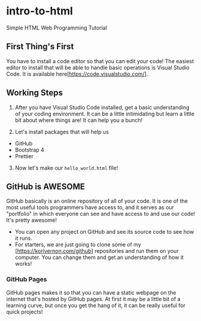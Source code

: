 # intro-to-html
Simple HTML Web Programming Tutorial

## First Thing's First
You have to install a code editor so that you can edit your code! The easiest editor to install that will be able to handle basic operations is Visual Studio Code. It is available here[https://code.visualstudio.com/].

## Working Steps
1. After you have Visual Studio Code installed, get a basic understanding of your coding environment. It can be a little intimidating but learn a little bit about where things are! It can help you a bunch!

2. Let's install packages that will help us
- GitHub
- Bootstrap 4
- Prettier

3. Now let's make our `hello_world.html` file!

## GitHub is AWESOME
GitHub basically is an online repository of all of your code. It is one of the most useful tools programmers have access to, and it serves as our "portfolio" in which everyone can see and have access to and use our code! It's pretty awesome!

- You can open any project on GitHub and see its source code to see how it runs.
- For starters, we are just going to clone some of my [https://korivernon.com/github] repositories and run them on your computer. You can change them and get an understanding of how it works!

### GitHub Pages
GitHub pages makes it so that you can have a static webpage on the internet that's hosted by GitHub pages. At first it may be a little bit of a learning curve, but once you get the hang of it, it can be really useful for quick projects!
